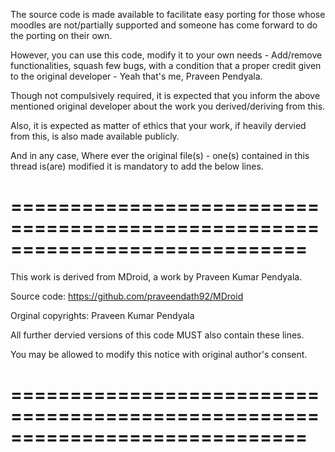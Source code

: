 The source code is made available to facilitate easy porting for those whose moodles are not/partially supported and someone has come forward to do the porting on their own.

However, you can use this code, modify it to your own needs - Add/remove functionalities, squash few bugs, with a condition that a proper credit given to the original developer - Yeah that's me, Praveen Pendyala.

Though not compulsively required, it is expected that you inform the above mentioned original developer about the work you derived/deriving from this.

Also, it is expected as matter of ethics that your work, if heavily dervied from this, is also made available publicly.


And in any case, Where ever the original file(s) - one(s) contained in this thread is(are) modified it is mandatory to add the below lines.


=============================================================================
=============================================================================

This work is derived from MDroid, a work by Praveen Kumar Pendyala.

Source code: https://github.com/praveendath92/MDroid


Orginal copyrights: Praveen Kumar Pendyala

All further dervied versions of this code MUST also contain these lines.

You may be allowed to modify this notice with original author's consent.

=============================================================================
=============================================================================
